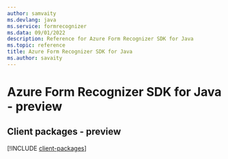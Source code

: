 ```yaml
---
author: samvaity
ms.devlang: java
ms.service: formrecognizer
ms.data: 09/01/2022
description: Reference for Azure Form Recognizer SDK for Java
ms.topic: reference
title: Azure Form Recognizer SDK for Java
ms.author: savaity
---
```

# Azure Form Recognizer SDK for Java - preview

## Client packages - preview
[!INCLUDE [client-packages](form-recognizer-client-index.md)]